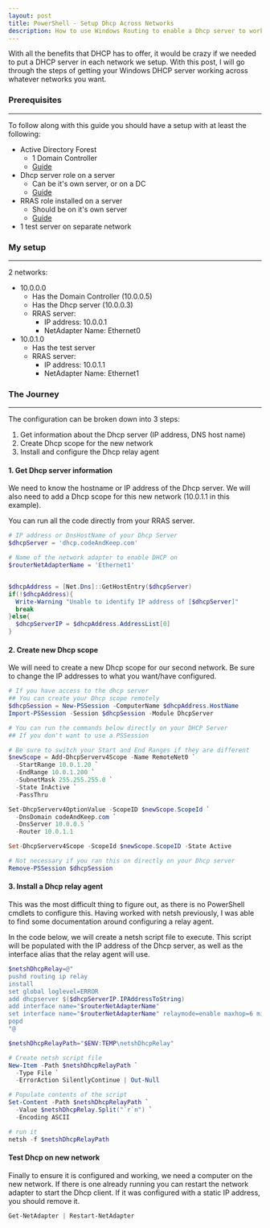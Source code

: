 ```yaml
---
layout: post
title: PowerShell - Setup Dhcp Across Networks
description: How to use Windows Routing to enable a Dhcp server to work across different networks
---
```


<p>
  With all the benefits that DHCP has to offer, 
  it would be crazy if we needed to put a DHCP server in each 
  network we setup. 
  With this post, I will go through the steps of getting 
  your Windows DHCP server working across whatever networks you want.
</p>

### Prerequisites
----

To follow along with this guide you should have a setup with at least the following:
- Active Directory Forest
  - 1 Domain Controller
  - [Guide](https://codeandkeep.com/Dsc-Install-AD-Forest/)
- Dhcp server role on a server
  - Can be it's own server, or on a DC
  - [Guide](https://codeandkeep.com/PowerShell-Dhcp-Install/)
- RRAS role installed on a server
  - Should be on it's own server
  - [Guide](https://codeandkeep.com/PowerShell-Windows-Routing/)
- 1 test server on separate network

### My setup
----

2 networks:
  - 10.0.0.0
    - Has the Domain Controller (10.0.0.5)
    - Has the Dhcp server (10.0.0.3)
    - RRAS server: 
      - IP address: 10.0.0.1
      - NetAdapter Name: Ethernet0
  - 10.0.1.0
    - Has the test server
    - RRAS server:
      - IP address: 10.0.1.1
      - NetAdapter Name: Ethernet1


### The Journey
----

The configuration can be broken down into 3 steps:
  1. Get information about the Dhcp server (IP address, DNS host name)
  2. Create Dhcp scope for the new network
  3. Install and configure the Dhcp relay agent

#### 1. Get Dhcp server information
<p>
  We need to know the hostname or IP address of the Dhcp server. 
  We will also need to add a Dhcp scope for this new network 
  (10.0.1.1 in this example).
</p>

<p>
  You can run all the code directly from your RRAS server.
</p>

```powershell
# IP address or DnsHostName of your Dhcp Server
$dhcpServer = 'dhcp.codeAndKeep.com'

# Name of the network adapter to enable DHCP on
$routerNetAdapterName = 'Ethernet1'


$dhcpAddress = [Net.Dns]::GetHostEntry($dhcpServer)
if(!$dhcpAddress){
  Write-Warning "Unable to identify IP address of [$dhcpServer]"
  break
}else{
  $dhcpServerIP = $dhcpAddress.AddressList[0]
}
```

#### 2. Create new Dhcp scope

<p>
  We will need to create a new Dhcp scope for our second network. 
  Be sure to change the IP addresses to what you want/have configured. 
</p>

```powershell
# If you have access to the dhcp server 
## You can create your Dhcp scope remotely
$dhcpSession = New-PSSession -ComputerName $dhcpAddress.HostName
Import-PSSession -Session $dhcpSession -Module DhcpServer

# You can run the commands below directly on your DHCP Server
## If you don't want to use a PSSession

# Be sure to switch your Start and End Ranges if they are different
$newScope = Add-DhcpServerv4Scope -Name RemoteNet0 `
  -StartRange 10.0.1.20 `
  -EndRange 10.0.1.200 `
  -SubnetMask 255.255.255.0 `
  -State InActive `
  -PassThru

Set-DhcpServerv4OptionValue -ScopeID $newScope.ScopeId `
  -DnsDomain codeAndKeep.com `
  -DnsServer 10.0.0.5 `
  -Router 10.0.1.1

Set-DhcpServerv4Scope -ScopeId $newScope.ScopeID -State Active

# Not necessary if you ran this on directly on your Dhcp server
Remove-PSSession $dhcpSession
```

#### 3. Install a Dhcp relay agent

<p>
  This was the most difficult thing to figure out, 
  as there is no PowerShell cmdlets to configure this. 
  Having worked with netsh previously, 
  I was able to find some documentation around configuring a relay agent. 
</p>

<p>
  In the code below, we will create a netsh script file to execute. 
  This script will be populated with the IP address of the Dhcp server, 
  as well as the interface alias that the relay agent will use. 
</p>

```powershell
$netshDhcpRelay=@"
pushd routing ip relay
install
set global loglevel=ERROR
add dhcpserver $($dhcpServerIP.IPAddressToString)
add interface name="$routerNetAdapterName"
set interface name="$routerNetAdapterName" relaymode=enable maxhop=6 minsecs=6
popd
"@

$netshDhcpRelayPath="$ENV:TEMP\netshDhcpRelay"

# Create netsh script file
New-Item -Path $netshDhcpRelayPath `
  -Type File `
  -ErrorAction SilentlyContinue | Out-Null

# Populate contents of the script 
Set-Content -Path $netshDhcpRelayPath `
  -Value $netshDhcpRelay.Split("`r`n") `
  -Encoding ASCII

# run it
netsh -f $netshDhcpRelayPath
```

#### Test Dhcp on new network

<p>
  Finally to ensure it is configured and working, 
  we need a computer on the new network. 
  If there is one already running you can restart the network adapter to 
  start the Dhcp client.  
  If it was configured with a static IP address, you should remove it.
</p>

```powershell
Get-NetAdapter | Restart-NetAdapter
```
